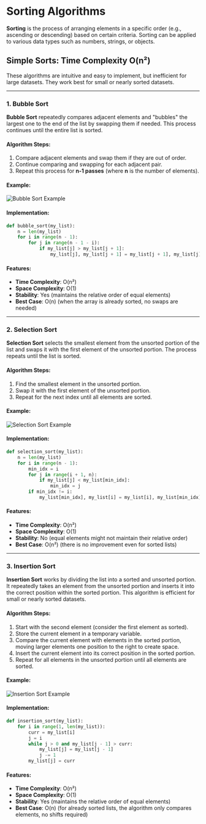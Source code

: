 # Sorting Algorithms

**Sorting** is the process of arranging elements in a specific order (e.g., ascending or descending) based on certain criteria. Sorting can be applied to various data types such as numbers, strings, or objects.

## Simple Sorts: Time Complexity O(n²)

These algorithms are intuitive and easy to implement, but inefficient for large datasets. They work best for small or nearly sorted datasets.

---

### 1. Bubble Sort

**Bubble Sort** repeatedly compares adjacent elements and "bubbles" the largest one to the end of the list by swapping them if needed. This process continues until the entire list is sorted.

#### Algorithm Steps:
1. Compare adjacent elements and swap them if they are out of order.
2. Continue comparing and swapping for each adjacent pair.
3. Repeat this process for **n-1 passes** (where **n** is the number of elements).

#### Example:
![Bubble Sort Example](https://upload.wikimedia.org/wikipedia/commons/c/c8/Bubble-sort-example-300px.gif)

#### Implementation:
```python
def bubble_sort(my_list):
    n = len(my_list)
    for i in range(n - 1):
        for j in range(n - 1 - i):
            if my_list[j] > my_list[j + 1]:
                my_list[j], my_list[j + 1] = my_list[j + 1], my_list[j]
```

#### Features:
- **Time Complexity**: O(n²)
- **Space Complexity**: O(1)
- **Stability**: Yes (maintains the relative order of equal elements)
- **Best Case**: O(n) (when the array is already sorted, no swaps are needed)

---

### 2. Selection Sort

**Selection Sort** selects the smallest element from the unsorted portion of the list and swaps it with the first element of the unsorted portion. The process repeats until the list is sorted.

#### Algorithm Steps:
1. Find the smallest element in the unsorted portion.
2. Swap it with the first element of the unsorted portion.
3. Repeat for the next index until all elements are sorted.

#### Example:
![Selection Sort Example](https://upload.wikimedia.org/wikipedia/commons/9/94/Selection-Sort-Animation.gif)

#### Implementation:
```python
def selection_sort(my_list):
    n = len(my_list)
    for i in range(n - 1):
        min_idx = i
        for j in range(i + 1, n):
            if my_list[j] < my_list[min_idx]:
                min_idx = j
        if min_idx != i:
            my_list[min_idx], my_list[i] = my_list[i], my_list[min_idx]
```

#### Features:
- **Time Complexity**: O(n²)
- **Space Complexity**: O(1)
- **Stability**: No (equal elements might not maintain their relative order)
- **Best Case**: O(n²) (there is no improvement even for sorted lists)

---

### 3. Insertion Sort

**Insertion Sort** works by dividing the list into a sorted and unsorted portion. It repeatedly takes an element from the unsorted portion and inserts it into the correct position within the sorted portion. This algorithm is efficient for small or nearly sorted datasets.

#### Algorithm Steps:
1. Start with the second element (consider the first element as sorted).
2. Store the current element in a temporary variable.
3. Compare the current element with elements in the sorted portion, moving larger elements one position to the right to create space.
4. Insert the current element into its correct position in the sorted portion.
4. Repeat for all elements in the unsorted portion until all elements are sorted.

#### Example:
![Insertion Sort Example](https://upload.wikimedia.org/wikipedia/commons/0/0f/Insertion-sort-example-300px.gif)

#### Implementation:
```python
def insertion_sort(my_list):
    for i in range(1, len(my_list)):
        curr = my_list[i]
        j = i
        while j > 0 and my_list[j - 1] > curr:
            my_list[j] = my_list[j - 1]
            j -= 1
        my_list[j] = curr
```

#### Features:
- **Time Complexity**: O(n²)
- **Space Complexity**: O(1)
- **Stability**: Yes (maintains the relative order of equal elements)
- **Best Case**: O(n) (for already sorted lists, the algorithm only compares elements, no shifts required)
